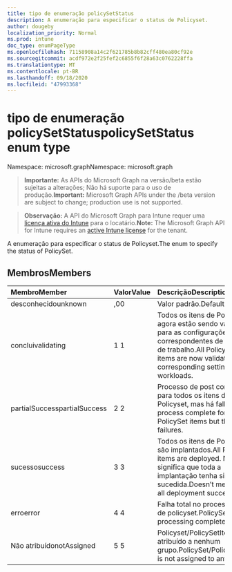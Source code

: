 ```yaml
---
title: tipo de enumeração policySetStatus
description: A enumeração para especificar o status de Policyset.
author: dougeby
localization_priority: Normal
ms.prod: intune
doc_type: enumPageType
ms.openlocfilehash: 71158908a14c2f621785b8b82cff480ea80cf92e
ms.sourcegitcommit: acdf972e2f25fef2c6855f6f28a63c0762228ffa
ms.translationtype: MT
ms.contentlocale: pt-BR
ms.lasthandoff: 09/18/2020
ms.locfileid: "47993368"
---
```

# <a name="policysetstatus-enum-type"></a><span data-ttu-id="24fa9-103">tipo de enumeração policySetStatus</span><span class="sxs-lookup"><span data-stu-id="24fa9-103">policySetStatus enum type</span></span>

<span data-ttu-id="24fa9-104">Namespace: microsoft.graph</span><span class="sxs-lookup"><span data-stu-id="24fa9-104">Namespace: microsoft.graph</span></span>

> <span data-ttu-id="24fa9-105">**Importante:** As APIs do Microsoft Graph na versão/beta estão sujeitas a alterações; Não há suporte para o uso de produção.</span><span class="sxs-lookup"><span data-stu-id="24fa9-105">**Important:** Microsoft Graph APIs under the /beta version are subject to change; production use is not supported.</span></span>

> <span data-ttu-id="24fa9-106">**Observação:** A API do Microsoft Graph para Intune requer uma [licença ativa do Intune](https://go.microsoft.com/fwlink/?linkid=839381) para o locatário.</span><span class="sxs-lookup"><span data-stu-id="24fa9-106">**Note:** The Microsoft Graph API for Intune requires an [active Intune license](https://go.microsoft.com/fwlink/?linkid=839381) for the tenant.</span></span>

<span data-ttu-id="24fa9-107">A enumeração para especificar o status de Policyset.</span><span class="sxs-lookup"><span data-stu-id="24fa9-107">The enum to specify the status of PolicySet.</span></span>

## <a name="members"></a><span data-ttu-id="24fa9-108">Membros</span><span class="sxs-lookup"><span data-stu-id="24fa9-108">Members</span></span>
|<span data-ttu-id="24fa9-109">Membro</span><span class="sxs-lookup"><span data-stu-id="24fa9-109">Member</span></span>|<span data-ttu-id="24fa9-110">Valor</span><span class="sxs-lookup"><span data-stu-id="24fa9-110">Value</span></span>|<span data-ttu-id="24fa9-111">Descrição</span><span class="sxs-lookup"><span data-stu-id="24fa9-111">Description</span></span>|
|:---|:---|:---|
|<span data-ttu-id="24fa9-112">desconhecido</span><span class="sxs-lookup"><span data-stu-id="24fa9-112">unknown</span></span>|<span data-ttu-id="24fa9-113">,0</span><span class="sxs-lookup"><span data-stu-id="24fa9-113">0</span></span>|<span data-ttu-id="24fa9-114">Valor padrão.</span><span class="sxs-lookup"><span data-stu-id="24fa9-114">Default Value.</span></span>|
|<span data-ttu-id="24fa9-115">conclui</span><span class="sxs-lookup"><span data-stu-id="24fa9-115">validating</span></span>|<span data-ttu-id="24fa9-116">1 </span><span class="sxs-lookup"><span data-stu-id="24fa9-116">1</span></span>|<span data-ttu-id="24fa9-117">Todos os itens de Policyset agora estão sendo validados para as configurações correspondentes de cargas de trabalho.</span><span class="sxs-lookup"><span data-stu-id="24fa9-117">All PolicySet items are now validating for corresponding settings of workloads.</span></span>|
|<span data-ttu-id="24fa9-118">partialSuccess</span><span class="sxs-lookup"><span data-stu-id="24fa9-118">partialSuccess</span></span>|<span data-ttu-id="24fa9-119">2 </span><span class="sxs-lookup"><span data-stu-id="24fa9-119">2</span></span>|<span data-ttu-id="24fa9-120">Processo de post concluído para todos os itens de Policyset, mas há falhas.</span><span class="sxs-lookup"><span data-stu-id="24fa9-120">Post process complete for all PolicySet items but there are failures.</span></span>|
|<span data-ttu-id="24fa9-121">sucesso</span><span class="sxs-lookup"><span data-stu-id="24fa9-121">success</span></span>|<span data-ttu-id="24fa9-122">3 </span><span class="sxs-lookup"><span data-stu-id="24fa9-122">3</span></span>|<span data-ttu-id="24fa9-123">Todos os itens de Policyset são implantados.</span><span class="sxs-lookup"><span data-stu-id="24fa9-123">All PolicySet items are deployed.</span></span> <span data-ttu-id="24fa9-124">Não significa que toda a implantação tenha sido bem-sucedida.</span><span class="sxs-lookup"><span data-stu-id="24fa9-124">Doesn’t mean that all deployment succeeded.</span></span> |
|<span data-ttu-id="24fa9-125">erro</span><span class="sxs-lookup"><span data-stu-id="24fa9-125">error</span></span>|<span data-ttu-id="24fa9-126">4 </span><span class="sxs-lookup"><span data-stu-id="24fa9-126">4</span></span>|<span data-ttu-id="24fa9-127">Falha total no processamento de policyset.</span><span class="sxs-lookup"><span data-stu-id="24fa9-127">PolicySet processing completely failed.</span></span>|
|<span data-ttu-id="24fa9-128">Não atribuído</span><span class="sxs-lookup"><span data-stu-id="24fa9-128">notAssigned</span></span>|<span data-ttu-id="24fa9-129">5 </span><span class="sxs-lookup"><span data-stu-id="24fa9-129">5</span></span>|<span data-ttu-id="24fa9-130">Policyset/PolicySetItem não é atribuído a nenhum grupo.</span><span class="sxs-lookup"><span data-stu-id="24fa9-130">PolicySet/PolicySetItem is not assigned to any group.</span></span>|






